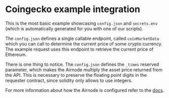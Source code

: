 # Coingecko example integration

This is the most basic example showcasing `config.json` and `secrets.env` (which is automatically generated for you with
one of our scripts).

The `config.json` defines a single callable endpoint, called `coinMarketData` which you can call to determine the
current price of some crypto currency. The example request uses this endpoint to retrieve the current price of Ethereum.

There is one thing to notice. The `config.json` defines the `_times` reserved parameter, which makes the Airnode
multiply the asset price returned from the API. This is necessary to preserve the floating point digits in the requester
contract, since solidity only allows to use integers.

For more information about how the Airnode is configured refer to the
[docs](https://docs.api3.org/airnode/latest/grp-providers/guides/build-an-airnode/configuring-airnode.html).

